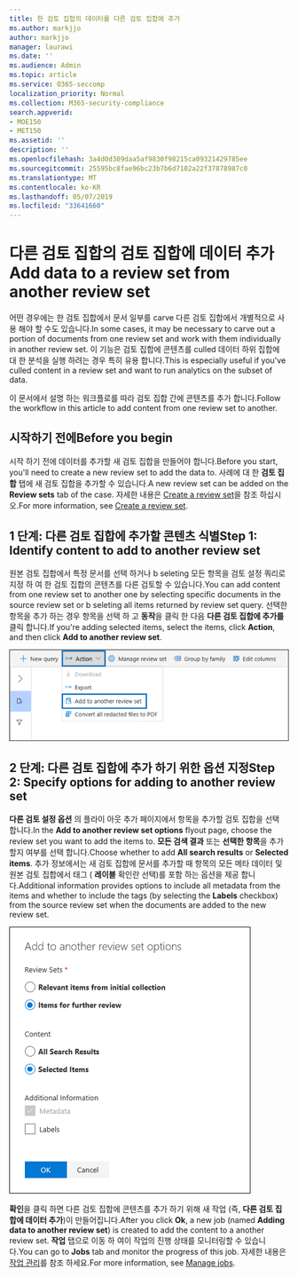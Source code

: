 ```yaml
---
title: 한 검토 집합의 데이터를 다른 검토 집합에 추가
ms.author: markjjo
author: markjjo
manager: laurawi
ms.date: ''
ms.audience: Admin
ms.topic: article
ms.service: O365-seccomp
localization_priority: Normal
ms.collection: M365-security-compliance
search.appverid:
- MOE150
- MET150
ms.assetid: ''
description: ''
ms.openlocfilehash: 3a4d0d309daa5af9830f98215ca09321429785ee
ms.sourcegitcommit: 25595bc8fae96bc23b7b6d7102a22f37878987c0
ms.translationtype: MT
ms.contentlocale: ko-KR
ms.lasthandoff: 05/07/2019
ms.locfileid: "33641660"
---
```

# <a name="add-data-to-a-review-set-from-another-review-set"></a><span data-ttu-id="d512d-102">다른 검토 집합의 검토 집합에 데이터 추가</span><span class="sxs-lookup"><span data-stu-id="d512d-102">Add data to a review set from another review set</span></span>

<span data-ttu-id="d512d-103">어떤 경우에는 한 검토 집합에서 문서 일부를 carve 다른 검토 집합에서 개별적으로 사용 해야 할 수도 있습니다.</span><span class="sxs-lookup"><span data-stu-id="d512d-103">In some cases, it may be necessary to carve out a portion of documents from one review set and work with them individually in another review set.</span></span>  <span data-ttu-id="d512d-104">이 기능은 검토 집합에 콘텐츠를 culled 데이터 하위 집합에 대 한 분석을 실행 하려는 경우 특히 유용 합니다.</span><span class="sxs-lookup"><span data-stu-id="d512d-104">This is especially useful if you've culled content in a review set and want to run analytics on the subset of data.</span></span>

<span data-ttu-id="d512d-105">이 문서에서 설명 하는 워크플로를 따라 검토 집합 간에 콘텐츠를 추가 합니다.</span><span class="sxs-lookup"><span data-stu-id="d512d-105">Follow the workflow in this article to add content from one review set to another.</span></span>

## <a name="before-you-begin"></a><span data-ttu-id="d512d-106">시작하기 전에</span><span class="sxs-lookup"><span data-stu-id="d512d-106">Before you begin</span></span>

<span data-ttu-id="d512d-107">시작 하기 전에 데이터를 추가할 새 검토 집합을 만들어야 합니다.</span><span class="sxs-lookup"><span data-stu-id="d512d-107">Before you start, you'll need to create a new review set to add the data to.</span></span>  <span data-ttu-id="d512d-108">사례에 대 한 **검토 집합** 탭에 새 검토 집합을 추가할 수 있습니다.</span><span class="sxs-lookup"><span data-stu-id="d512d-108">A new review set can be added on the **Review sets** tab of the case.</span></span> <span data-ttu-id="d512d-109">자세한 내용은 [Create a review set](managing-review-sets.md#create-a-review-set)을 참조 하십시오.</span><span class="sxs-lookup"><span data-stu-id="d512d-109">For more information, see [Create a review set](managing-review-sets.md#create-a-review-set).</span></span>

## <a name="step-1-identify-content-to-add-to-another-review-set"></a><span data-ttu-id="d512d-110">1 단계: 다른 검토 집합에 추가할 콘텐츠 식별</span><span class="sxs-lookup"><span data-stu-id="d512d-110">Step 1: Identify content to add to another review set</span></span>

<span data-ttu-id="d512d-111">원본 검토 집합에서 특정 문서를 선택 하거나 b seleting 모든 항목을 검토 설정 쿼리로 지정 하 여 한 검토 집합의 콘텐츠를 다른 검토할 수 있습니다.</span><span class="sxs-lookup"><span data-stu-id="d512d-111">You can add content from one review set to another one by selecting specific documents in the source review set or b seleting all items returned by review set query.</span></span>  <span data-ttu-id="d512d-112">선택한 항목을 추가 하는 경우 항목을 선택 하 고 **동작**을 클릭 한 다음 **다른 검토 집합에 추가를**클릭 합니다.</span><span class="sxs-lookup"><span data-stu-id="d512d-112">If you're adding selected items, select the items, click **Action**, and then click **Add to another review set**.</span></span>

![다른 검토 집합에 추가](../media/64f2a4d4-eba3-4ab3-a3ba-d519feea3142.png)

## <a name="step-2-specify-options-for-adding-to-another-review-set"></a><span data-ttu-id="d512d-114">2 단계: 다른 검토 집합에 추가 하기 위한 옵션 지정</span><span class="sxs-lookup"><span data-stu-id="d512d-114">Step 2: Specify options for adding to another review set</span></span>

<span data-ttu-id="d512d-115">**다른 검토 설정 옵션** 의 플라이 아웃 추가 페이지에서 항목을 추가할 검토 집합을 선택 합니다.</span><span class="sxs-lookup"><span data-stu-id="d512d-115">In the **Add to another review set options** flyout page, choose the review set you want to add the items to.</span></span> <span data-ttu-id="d512d-116">**모든 검색 결과** 또는 **선택한 항목**을 추가할지 여부를 선택 합니다.</span><span class="sxs-lookup"><span data-stu-id="d512d-116">Choose whether to add **All search results** or **Selected items**.</span></span>  <span data-ttu-id="d512d-117">추가 정보에서는 새 검토 집합에 문서를 추가할 때 항목의 모든 메타 데이터 및 원본 검토 집합에서 태그 ( **레이블** 확인란 선택)를 포함 하는 옵션을 제공 합니다.</span><span class="sxs-lookup"><span data-stu-id="d512d-117">Additional information provides options to include all metadata from the items and whether to include the tags (by selecting the **Labels** checkbox) from the source review set when the documents are added to the new review set.</span></span>  

![다른 검토 집합에 추가](../media/6440ee44-68fd-44d7-b43a-3a477345525c.png)

<span data-ttu-id="d512d-119">**확인**을 클릭 하면 다른 검토 집합에 콘텐츠를 추가 하기 위해 새 작업 (즉, **다른 검토 집합에 데이터 추가**)이 만들어집니다.</span><span class="sxs-lookup"><span data-stu-id="d512d-119">After you click **Ok**, a new job (named **Adding data to another review set**) is created to add the content to a another review set.</span></span>  <span data-ttu-id="d512d-120">**작업** 탭으로 이동 하 여이 작업의 진행 상태를 모니터링할 수 있습니다.</span><span class="sxs-lookup"><span data-stu-id="d512d-120">You can go to **Jobs** tab and monitor the progress of this job.</span></span> <span data-ttu-id="d512d-121">자세한 내용은 [작업 관리](managing-jobs-ediscovery20.md)를 참조 하세요.</span><span class="sxs-lookup"><span data-stu-id="d512d-121">For more information, see [Manage jobs](managing-jobs-ediscovery20.md).</span></span>
